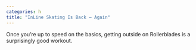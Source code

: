 ```yaml
---
categories: h
title: "InLine Skating Is Back — Again"
---
```

Once you’re up to speed on the basics, getting outside on Rollerblades is a surprisingly good workout.